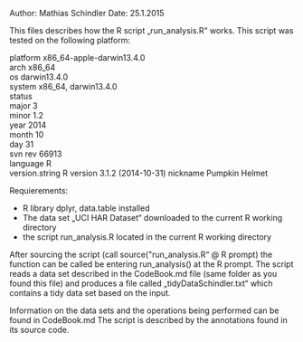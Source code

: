 Author: Mathias Schindler
Date: 25.1.2015

This files describes how the R script „run_analysis.R“ works. This script was
tested on the following platform:

platform       x86_64-apple-darwin13.4.0   
arch           x86_64                      
os             darwin13.4.0                
system         x86_64, darwin13.4.0        
status                                     
major          3                           
minor          1.2                         
year           2014                        
month          10                          
day            31                          
svn rev        66913                       
language       R                           
version.string R version 3.1.2 (2014-10-31)
nickname       Pumpkin Helmet 

Requierements: 

- R library dplyr, data.table installed
- The data set „UCI HAR Dataset“ downloaded to the current R working directory
- the script run_analysis.R located in the current R working directory

After sourcing the script (call source("run_analysis.R“ @ R prompt) the function can
be called be entering run_analysis() at the R prompt. The script reads a data set described in the CodeBook.md file (same folder as you found this file) and produces a 
file called „tidyDataSchindler.txt“ which contains a tidy data set based on the input.

Information on the data sets and the operations being performed can be found in CodeBook.md
The script is described by the annotations found in its source code.


